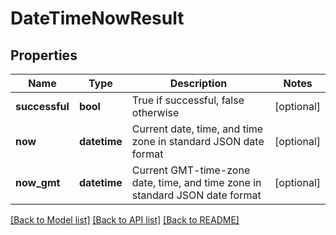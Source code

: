 # DateTimeNowResult

## Properties
Name | Type | Description | Notes
------------ | ------------- | ------------- | -------------
**successful** | **bool** | True if successful, false otherwise | [optional] 
**now** | **datetime** | Current date, time, and time zone in standard JSON date format | [optional] 
**now_gmt** | **datetime** | Current GMT-time-zone date, time, and time zone in standard JSON date format | [optional] 

[[Back to Model list]](../README.md#documentation-for-models) [[Back to API list]](../README.md#documentation-for-api-endpoints) [[Back to README]](../README.md)


